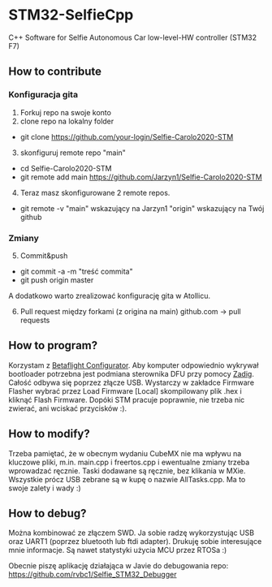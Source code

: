 # STM32-SelfieCpp
C++ Software for Selfie Autonomous Car low-level-HW controller (STM32 F7)

## How to contribute
### Konfiguracja gita

1) Forkuj repo na swoje konto
2) clone repo na lokalny folder
- git clone https://github.com/your-login/Selfie-Carolo2020-STM
3) skonfiguruj remote repo "main"
- cd Selfie-Carolo2020-STM
- git remote add main https://github.com/Jarzyn1/Selfie-Carolo2020-STM
4) Teraz masz skonfigurowane 2 remote repos.
- git remote -v
"main" wskazujący na Jarzyn1
"origin" wskazujący na Twój github

### Zmiany
5) Commit&push
- git commit -a -m "treść commita"
- git push origin master

A dodatkowo warto zrealizować konfigurację gita w Atollicu.

6) Pull request między forkami (z origina na main)
github.com -> pull requests

## How to program?
Korzystam z [Betaflight Configurator](https://github.com/betaflight/betaflight-configurator/releases).
Aby komputer odpowiednio wykrywał bootloader potrzebna jest podmiana sterownika DFU przy pomocy [Zadig](https://github.com/betaflight/betaflight/wiki/Installing-Betaflight#dfu-flashing-under-windows---usb-dfu).
Całość odbywa się poprzez złącze USB. 
Wystarczy w zakładce Firmware Flasher wybrać przez Load Firmware [Local] skompilowany plik .hex i kliknąć Flash Firmware. Dopóki STM pracuje poprawnie, nie trzeba nic zwierać, ani wciskać przycisków :).

## How to modify?
Trzeba pamiętać, że w obecnym wydaniu CubeMX nie ma wpływu na kluczowe pliki, m.in. main.cpp i freertos.cpp i ewentualne zmiany trzeba wprowadzać ręcznie.
Taski dodawane są ręcznie, bez klikania w MXie. Wszystkie prócz USB zebrane są w kupę o nazwie AllTasks.cpp. Ma to swoje zalety i wady :)

## How to debug?
Można kombinować ze złączem SWD. Ja sobie radzę wykorzystując USB oraz UART1 (poprzez bluetooth lub ftdi adapter).
Drukuję sobie interesujące mnie informacje. Są nawet statystyki użycia MCU przez RTOSa :)

Obecnie piszę aplikację działająca w Javie do debugowania repo: https://github.com/rvbc1/Selfie_STM32_Debugger
